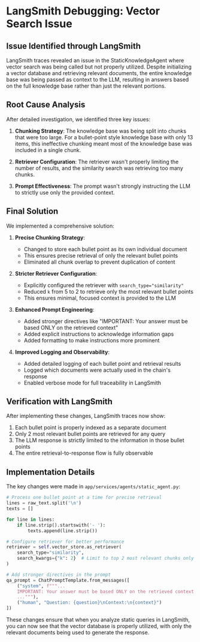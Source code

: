 # LangSmith Debugging: Vector Search Issue

## Issue Identified through LangSmith

LangSmith traces revealed an issue in the StaticKnowledgeAgent where vector search was being called but not properly utilized. Despite initializing a vector database and retrieving relevant documents, the entire knowledge base was being passed as context to the LLM, resulting in answers based on the full knowledge base rather than just the relevant portions.

## Root Cause Analysis

After detailed investigation, we identified three key issues:

1. **Chunking Strategy**: The knowledge base was being split into chunks that were too large. For a bullet-point style knowledge base with only 13 items, this ineffective chunking meant most of the knowledge base was included in a single chunk.

2. **Retriever Configuration**: The retriever wasn't properly limiting the number of results, and the similarity search was retrieving too many chunks.

3. **Prompt Effectiveness**: The prompt wasn't strongly instructing the LLM to strictly use only the provided context.

## Final Solution

We implemented a comprehensive solution:

1. **Precise Chunking Strategy**:

   - Changed to store each bullet point as its own individual document
   - This ensures precise retrieval of only the relevant bullet points
   - Eliminated all chunk overlap to prevent duplication of content

2. **Stricter Retriever Configuration**:

   - Explicitly configured the retriever with `search_type="similarity"`
   - Reduced `k` from 5 to 2 to retrieve only the most relevant bullet points
   - This ensures minimal, focused context is provided to the LLM

3. **Enhanced Prompt Engineering**:

   - Added stronger directives like "IMPORTANT: Your answer must be based ONLY on the retrieved context"
   - Added explicit instructions to acknowledge information gaps
   - Added formatting to make instructions more prominent

4. **Improved Logging and Observability**:
   - Added detailed logging of each bullet point and retrieval results
   - Logged which documents were actually used in the chain's response
   - Enabled verbose mode for full traceability in LangSmith

## Verification with LangSmith

After implementing these changes, LangSmith traces now show:

1. Each bullet point is properly indexed as a separate document
2. Only 2 most relevant bullet points are retrieved for any query
3. The LLM response is strictly limited to the information in those bullet points
4. The entire retrieval-to-response flow is fully observable

## Implementation Details

The key changes were made in `app/services/agents/static_agent.py`:

```python
# Process one bullet point at a time for precise retrieval
lines = raw_text.split('\n')
texts = []

for line in lines:
    if line.strip().startswith('- '):
        texts.append(line.strip())

# Configure retriever for better performance
retriever = self.vector_store.as_retriever(
    search_type="similarity",
    search_kwargs={"k": 2}  # Limit to top 2 most relevant chunks only
)

# Add stronger directives in the prompt
qa_prompt = ChatPromptTemplate.from_messages([
    ("system", f"""...
    IMPORTANT: Your answer must be based ONLY on the retrieved context provided below.
    ..."""),
    ("human", "Question: {question}\nContext:\n{context}")
])
```

These changes ensure that when you analyze static queries in LangSmith, you can now see that the vector database is properly utilized, with only the relevant documents being used to generate the response.
